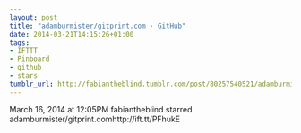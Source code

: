 ```yaml
---
layout: post
title: "adamburmister/gitprint.com · GitHub"
date: 2014-03-21T14:15:26+01:00
tags:
- IFTTT
- Pinboard
- github
- stars
tumblr_url: http://fabiantheblind.tumblr.com/post/80257540521/adamburmister-gitprint-com-github
---
```

March 16, 2014 at 12:05PM
fabiantheblind starred adamburmister/gitprint.comhttp://ift.tt/PFhukE
